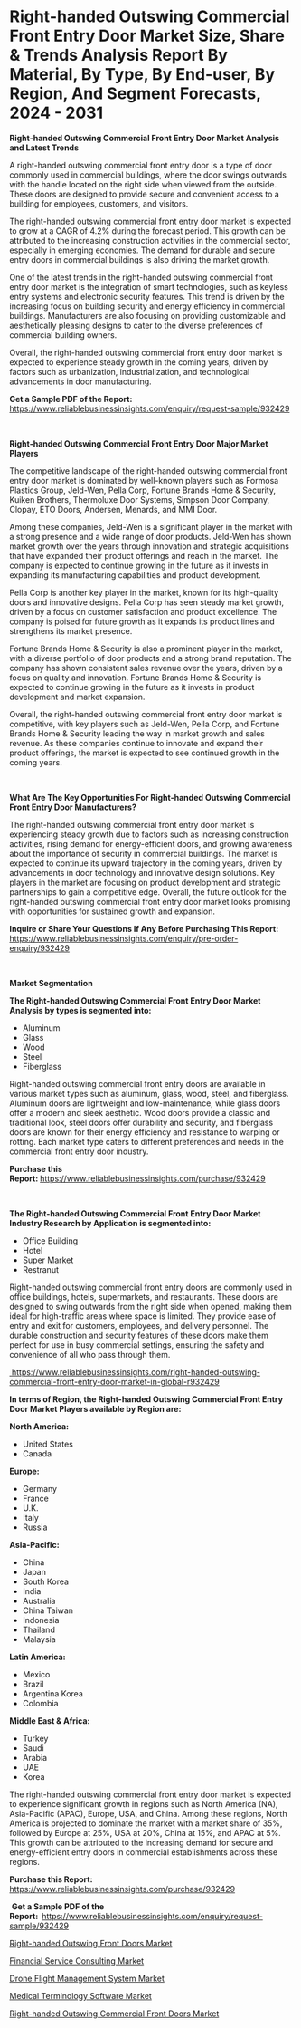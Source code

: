 <p><h1>Right-handed Outswing Commercial Front Entry Door Market Size, Share & Trends Analysis Report By Material, By Type, By End-user, By Region, And Segment Forecasts, 2024 - 2031</h1></p><p><strong>Right-handed Outswing Commercial Front Entry Door Market Analysis and Latest Trends</strong></p>
<p><p>A right-handed outswing commercial front entry door is a type of door commonly used in commercial buildings, where the door swings outwards with the handle located on the right side when viewed from the outside. These doors are designed to provide secure and convenient access to a building for employees, customers, and visitors.</p><p>The right-handed outswing commercial front entry door market is expected to grow at a CAGR of 4.2% during the forecast period. This growth can be attributed to the increasing construction activities in the commercial sector, especially in emerging economies. The demand for durable and secure entry doors in commercial buildings is also driving the market growth.</p><p>One of the latest trends in the right-handed outswing commercial front entry door market is the integration of smart technologies, such as keyless entry systems and electronic security features. This trend is driven by the increasing focus on building security and energy efficiency in commercial buildings. Manufacturers are also focusing on providing customizable and aesthetically pleasing designs to cater to the diverse preferences of commercial building owners.</p><p>Overall, the right-handed outswing commercial front entry door market is expected to experience steady growth in the coming years, driven by factors such as urbanization, industrialization, and technological advancements in door manufacturing.</p></p>
<p><strong>Get a Sample PDF of the Report:&nbsp;</strong> <a href="https://www.reliablebusinessinsights.com/enquiry/request-sample/932429">https://www.reliablebusinessinsights.com/enquiry/request-sample/932429</a></p>
<p>&nbsp;</p>
<p><strong>Right-handed Outswing Commercial Front Entry Door Major Market Players</strong></p>
<p><p>The competitive landscape of the right-handed outswing commercial front entry door market is dominated by well-known players such as Formosa Plastics Group, Jeld-Wen, Pella Corp, Fortune Brands Home & Security, Kuiken Brothers, Thermoluxe Door Systems, Simpson Door Company, Clopay, ETO Doors, Andersen, Menards, and MMI Door.</p><p>Among these companies, Jeld-Wen is a significant player in the market with a strong presence and a wide range of door products. Jeld-Wen has shown market growth over the years through innovation and strategic acquisitions that have expanded their product offerings and reach in the market. The company is expected to continue growing in the future as it invests in expanding its manufacturing capabilities and product development.</p><p>Pella Corp is another key player in the market, known for its high-quality doors and innovative designs. Pella Corp has seen steady market growth, driven by a focus on customer satisfaction and product excellence. The company is poised for future growth as it expands its product lines and strengthens its market presence.</p><p>Fortune Brands Home & Security is also a prominent player in the market, with a diverse portfolio of door products and a strong brand reputation. The company has shown consistent sales revenue over the years, driven by a focus on quality and innovation. Fortune Brands Home & Security is expected to continue growing in the future as it invests in product development and market expansion.</p><p>Overall, the right-handed outswing commercial front entry door market is competitive, with key players such as Jeld-Wen, Pella Corp, and Fortune Brands Home & Security leading the way in market growth and sales revenue. As these companies continue to innovate and expand their product offerings, the market is expected to see continued growth in the coming years.</p></p>
<p>&nbsp;</p>
<p><strong>What Are The Key Opportunities For Right-handed Outswing Commercial Front Entry Door Manufacturers?</strong></p>
<p><p>The right-handed outswing commercial front entry door market is experiencing steady growth due to factors such as increasing construction activities, rising demand for energy-efficient doors, and growing awareness about the importance of security in commercial buildings. The market is expected to continue its upward trajectory in the coming years, driven by advancements in door technology and innovative design solutions. Key players in the market are focusing on product development and strategic partnerships to gain a competitive edge. Overall, the future outlook for the right-handed outswing commercial front entry door market looks promising with opportunities for sustained growth and expansion.</p></p>
<p><strong>Inquire or Share Your Questions If Any Before Purchasing This Report:</strong> <a href="https://www.reliablebusinessinsights.com/enquiry/pre-order-enquiry/932429">https://www.reliablebusinessinsights.com/enquiry/pre-order-enquiry/932429</a></p>
<p>&nbsp;</p>
<p><strong>Market Segmentation</strong></p>
<p><strong>The Right-handed Outswing Commercial Front Entry Door Market Analysis by types is segmented into:</strong></p>
<p><ul><li>Aluminum</li><li>Glass</li><li>Wood</li><li>Steel</li><li>Fiberglass</li></ul></p>
<p><p>Right-handed outswing commercial front entry doors are available in various market types such as aluminum, glass, wood, steel, and fiberglass. Aluminum doors are lightweight and low-maintenance, while glass doors offer a modern and sleek aesthetic. Wood doors provide a classic and traditional look, steel doors offer durability and security, and fiberglass doors are known for their energy efficiency and resistance to warping or rotting. Each market type caters to different preferences and needs in the commercial front entry door industry.</p></p>
<p><strong>Purchase this Report:&nbsp;</strong><a href="https://www.reliablebusinessinsights.com/purchase/932429">https://www.reliablebusinessinsights.com/purchase/932429</a></p>
<p>&nbsp;</p>
<p><strong>The Right-handed Outswing Commercial Front Entry Door Market Industry Research by Application is segmented into:</strong></p>
<p><ul><li>Office Building</li><li>Hotel</li><li>Super Market</li><li>Restranut</li></ul></p>
<p><p>Right-handed outswing commercial front entry doors are commonly used in office buildings, hotels, supermarkets, and restaurants. These doors are designed to swing outwards from the right side when opened, making them ideal for high-traffic areas where space is limited. They provide ease of entry and exit for customers, employees, and delivery personnel. The durable construction and security features of these doors make them perfect for use in busy commercial settings, ensuring the safety and convenience of all who pass through them.</p></p>
<p><a href="https://www.reliablebusinessinsights.com/right-handed-outswing-commercial-front-entry-door-market-in-global-r932429">&nbsp;https://www.reliablebusinessinsights.com/right-handed-outswing-commercial-front-entry-door-market-in-global-r932429</a></p>
<p><strong>In terms of Region, the Right-handed Outswing Commercial Front Entry Door Market Players available by Region are:</strong></p>
<p>
    <p> <strong> North America: </strong>
        <ul>
            <li>United States</li>
            <li>Canada</li>
        </ul>
        </p> 
    <p> <strong> Europe: </strong>
        <ul>
            <li>Germany</li>
            <li>France</li>
            <li>U.K.</li>
            <li>Italy</li>
            <li>Russia</li>
        </ul>
        </p> 
    <p> <strong> Asia-Pacific: </strong>
        <ul>
            <li>China</li>
            <li>Japan</li>
            <li>South Korea</li>
            <li>India</li>
            <li>Australia</li>
            <li>China Taiwan</li>
            <li>Indonesia</li>
            <li>Thailand</li>
            <li>Malaysia</li>
        </ul>
        </p> 
    <p> <strong> Latin America: </strong>
        <ul>
            <li>Mexico</li>
            <li>Brazil</li>
            <li>Argentina Korea</li>
            <li>Colombia</li>
        </ul>
        </p> 
    <p> <strong> Middle East & Africa: </strong>
        <ul>
            <li>Turkey</li>
            <li>Saudi</li>
            <li>Arabia</li>
            <li>UAE</li>
            <li>Korea</li>
        </ul>
    </p>
    </p>
<p><p>The right-handed outswing commercial front entry door market is expected to experience significant growth in regions such as North America (NA), Asia-Pacific (APAC), Europe, USA, and China. Among these regions, North America is projected to dominate the market with a market share of 35%, followed by Europe at 25%, USA at 20%, China at 15%, and APAC at 5%. This growth can be attributed to the increasing demand for secure and energy-efficient entry doors in commercial establishments across these regions.</p></p>
<p><strong>Purchase this Report: </strong><a href="https://www.reliablebusinessinsights.com/purchase/932429">https://www.reliablebusinessinsights.com/purchase/932429</a></p>
<p>&nbsp;<strong>Get a Sample PDF of the Report:&nbsp;&nbsp;</strong><a href="https://www.reliablebusinessinsights.com/enquiry/request-sample/932429">https://www.reliablebusinessinsights.com/enquiry/request-sample/932429</a></p>
<p><strong></strong></p>
<p><p><a href="https://github.com/juniordelafrance/Market-Research-Report-List-4/blob/main/right-handed-outswing-front-doors-market.md">Right-handed Outswing Front Doors Market</a></p><p><a href="https://medium.com/@janetchuaf36/navigating-the-global-financial-service-consulting-market-landscape-trends-forecasts-and-impact-2b0129cbd252">Financial Service Consulting Market</a></p><p><a href="https://medium.com/@kirstencharriso/global-drone-flight-management-system-market-share-and-growth-opportunities-and-market-size-growing-22266f6c48a8">Drone Flight Management System Market</a></p><p><a href="https://medium.com/@caseyshhand587/global-medical-terminology-software-market-focus-on-product-type-services-platforms-end-user-8e072a6a2f16">Medical Terminology Software Market</a></p><p><a href="https://github.com/kaiserrayhan25/Market-Research-Report-List-2/blob/main/right-handed-outswing-commercial-front-doors-market.md">Right-handed Outswing Commercial Front Doors Market</a></p></p>